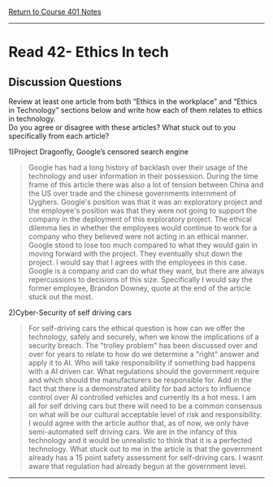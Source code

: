 [Return to Course 401 Notes](https://KrisDunning.github.io/401-Reading-Notes)

-----

# Read 42- Ethics In tech

## Discussion Questions

Review at least one article from both “Ethics in the workplace” and “Ethics in Technology” sections below and write how each of them relates to ethics in technology.  
Do you agree or disagree with these articles? What stuck out to you specifically from each article?

 1)Project Dragonfly, Google’s censored search engine

>Google has had a long history of backlash over their usage of the technology and user information in their possession. During the time frame of this article there was also a lot of tension between China and the US over trade and the chinese governments internment of Uyghers. Google's position was that it was an exploratory project and the employee's position was that they were not going to support the company in the deployment of this exploratory project. The ethical dilemma lies in whether the employees would continue to work for a company who they believed were not acting in an ethical manner. Google stood to lose too much compared to what they would gain in moving forward with the project. They eventually shut down the project. I would say that I agrees with the employees in this case. Google is a company and can do what they want, but there are always repercussions to decisions of this size. Specifically I would say the former employee, Brandon Downey, quote at the end of the article stuck out the most.

2)Cyber-Security of self driving cars

>For self-driving cars the ethical question is how can we offer the technology, safely and securely, when we know the implications of a security breach. The "trolley problem" has been discussed over and over for years to relate to how do we determine a "right" answer and apply it to AI. Who will take responsibility if something bad happens with a AI driven car. What regulations should the government require and which should the manufacturers be responsible for. Add in the fact that there is a demonstrated ability for bad actors to influence control over AI controlled vehicles and currently its a hot mess. I am all for self driving cars but there will need to be a common consensus on what will be our cultural acceptable level of risk and responsibility. I would agree with the article author that, as of now, we only have semi-automated self driving cars. We are in the infancy of this technology and it would be unrealistic to think that it is a perfected technology. What stuck out to me in the article is that the government already has a 15 point safety assessment for self-driving cars. I wasnt aware that regulation had already begun at the government level.

-----
